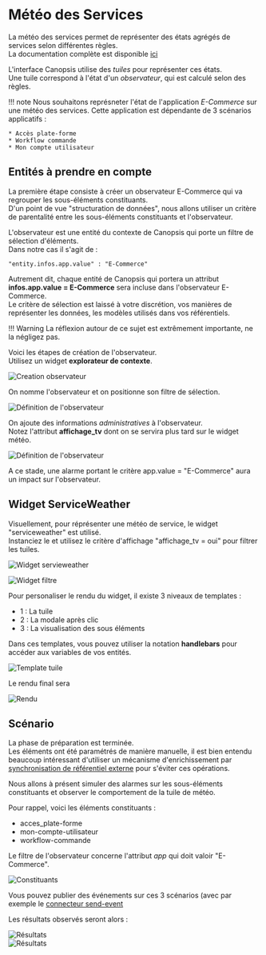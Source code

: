 # Météo des Services

La météo des services permet de représenter des états agrégés de services selon différentes règles.  
La documentation complète est disponible [ici](../../../guide-utilisation/interface/widgets/meteo-des-services/)


L'interface Canopsis utilise des *tuiles* pour représenter ces états.  
Une tuile correspond à l'état d'un *observateur*, qui est calculé selon des règles.  

!!! note
    Nous souhaitons représneter l'état de l'application *E-Commerce* sur une météo des services.
    Cette application est dépendante de 3 scénarios applicatifs : 
    
    * Accès plate-forme
    * Workflow commande
    * Mon compte utilisateur

## Entités à prendre en compte

La première étape consiste à créer un observateur E-Commerce qui va regrouper les sous-éléments constituants.  
D'un point de vue "structuration de données", nous allons utiliser un critère de parentalité entre les sous-éléments constituants et l'observateur.  

L'observateur est une entité du contexte de Canopsis qui porte un filtre de sélection d'éléments.  
Dans notre cas il s'agit de : 

````
"entity.infos.app.value" : "E-Commerce"
````

Autrement dit, chaque entité de Canopsis qui portera un attribut **infos.app.value = E-Commerce** sera incluse dans l'observateur E-Commerce.  
Le critère de sélection est laissé à votre discrétion, vos manières de représenter les données, les modèles utilisés dans vos référentiels.

!!! Warning
    La réflexion autour de ce sujet est extrêmement importante, ne la négligez pas.

Voici les étapes de création de l'observateur.  
Utilisez un widget **explorateur de contexte**.  

![Creation observateur](./img/mds_observateur_creation1.png "Création de l'observateur")  

On nomme l'observateur et on positionne son filtre de sélection.  

![Définition de l'observateur](./img/mds_observateur_creation2.png "Définition de l'observateur")  

On ajoute des informations *administratives* à l'observateur.  
Notez l'attribut **affichage_tv** dont on se servira plus tard sur le widget météo.

![Définition de l'observateur](./img/mds_observateur_creation3.png "Définition de l'observateur")  

A ce stade, une alarme portant le critère app.value = "E-Commerce" aura un impact sur l'observateur.

## Widget ServiceWeather

Visuellement, pour réprésenter une météo de service, le widget "serviceweather" est utilisé.  
Instanciez le et utilisez le critère d'affichage "affichage_tv = oui" pour filtrer les tuiles.  

![Widget servieweather](./img/mds_widget_creation.png "Widget serviceweather")  

![Widget filtre](./img/mds_widget_filtre.png "Widget filtre")  

Pour personaliser le rendu du widget, il existe 3 niveaux de templates :  

* 1 : La tuile
* 2 : La modale après clic
* 3 : La visualisation des sous éléments

Dans ces templates, vous pouvez utiliser la notation **handlebars** pour accéder aux variables de vos entités.  

![Template tuile](./img/mds_widget_template_tuile.png "Widget template tuile")  

Le rendu final sera 

![Rendu](./img/mds_widget_rendu.png "Widget rendu")  

## Scénario

La phase de préparation est terminée.  
Les éléments ont été paramétrés de manière manuelle, il est bien entendu beaucoup intéressant d'utiliser un mécanisme d'enrichissement par [synchronisation de référentiel externe](../enrichissement/#enrichissement-via-referentiels-externes) pour s'éviter ces opérations.  

Nous allons à présent simuler des alarmes sur les sous-éléments constituants et observer le comportement de la tuile de météo.  

Pour rappel, voici les éléments constituants :

* acces_plate-forme
* mon-compte-utilisateur
* workflow-commande

Le filtre de l'observateur concerne l'attribut *app* qui doit valoir "E-Commerce".  

![Constituants](./img/mds_constituants1.png "Constituants")  

Vous pouvez publier des événements sur ces 3 scénarios (avec par exemple le [connecteur send-event](/guide-connecteurs/Infrastructure/send_event/)

Les résultats observés seront alors : 


![Résultats](./img/mds_resultat1.png "Résultats")  
![Résultats](./img/mds_resultat2.png "Résultats")  
